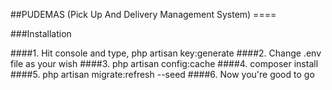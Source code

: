 ##PUDEMAS (Pick Up And Delivery Management System) ====

###Installation

####1. Hit console and type, php artisan key:generate
####2. Change .env file as your wish
####3. php artisan config:cache
####4. composer install
####5. php artisan migrate:refresh --seed
####6. Now you're good to go

